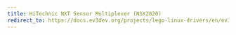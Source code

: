 ```yaml
---
title: HiTechnic NXT Sensor Multiplexer (NSX2020)
redirect_to: https://docs.ev3dev.org/projects/lego-linux-drivers/en/ev3dev-jessie/sensor_data.html#ht-nxt-smux
---
```

